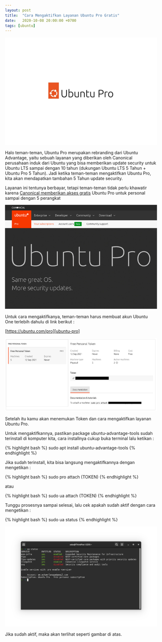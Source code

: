 ```yaml
---
layout: post
title:  "Cara Mengaktifkan Layanan Ubuntu Pro Gratis"
date:   2020-10-08 20:00:00 +0700
tags: [ubuntu]
---
```


<img src="/assets/images/ubuntu-pro.jpg" />

Halo teman-teman, Ubuntu Pro merupakan rebranding dari Ubuntu Advantage, yaitu sebuah layanan yang diberikan oleh Canonical perusahaan induk dari Ubuntu yang bisa memberikan update security untuk Ubuntu LTS sampai dengan 10 tahun (dukungan Ubuntu LTS 5 Tahun + Ubuntu Pro 5 Tahun). Jadi ketika teman-teman mengaktifkan Ubuntu Pro, kita akan mendapatkan tambahan 5 Tahun update security.

Layanan ini tentunya berbayar, tetapi teman-teman tidak perlu khawatir karena [Canonical memberikan akses gratis][free-personal-ubuntu-blog] Ubuntu Pro untuk personal sampai dengan 5 perangkat

<img src="/assets/images/ubuntu-pro-website.png" />

Untuk cara mengaktifkanya, teman-teman harus membuat akun Ubuntu One terlebih dahulu di link berikut :

[https://ubuntu.com/pro][ubuntu-pro]

<img src="/assets/images/ubuntu-pro-free-personal-token.png" />

Setelah itu kamu akan menemukan Token dan cara mengaktifkan layanan Ubuntu Pro.

Untuk mengaktifkannya, pastikan package ubuntu-advantage-tools sudah terinstall di komputer kita, cara installnya cukup buka terminal lalu ketikan :

{% highlight bash %}
sudo apt install ubuntu-advantage-tools
{% endhighlight %}

Jika sudah terinstall, kita bisa langsung mengaktifkannya dengan mengetikan :

{% highlight bash %}
sudo pro attach (TOKEN)
{% endhighlight %}

atau

{% highlight bash %}
sudo ua attach (TOKEN)
{% endhighlight %}

Tunggu prosesnya sampai selesai, lalu cek apakah sudah aktif dengan cara mengetikan :

{% highlight bash %}
sudo ua status
{% endhighlight %}

<img src="/assets/images/ubuntu-pro-status.png" />

Jika sudah aktif, maka akan terlihat seperti gambar di atas.

[free-personal-ubuntu-blog]: https://ubuntu.com/blog/ubuntu-pro-beta-release
[ubuntu-pro]: https://ubuntu.com/pro